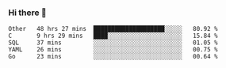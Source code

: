### Hi there 👋

<!--
**WShiBin/WShiBin** is a ✨ _special_ ✨ repository because its `README.md` (this file) appears on your GitHub profile.

Here are some ideas to get you started:

- 🔭 I’m currently working on ...
- 🌱 I’m currently learning ...
- 👯 I’m looking to collaborate on ...
- 🤔 I’m looking for help with ...
- 💬 Ask me about ...
- 📫 How to reach me: ...
- 😄 Pronouns: ...
- ⚡ Fun fact: ...
-->

<!--START_SECTION:waka-->
```text
Other   48 hrs 27 mins  ████████████████████░░░░░   80.92 % 
C       9 hrs 29 mins   ████░░░░░░░░░░░░░░░░░░░░░   15.84 % 
SQL     37 mins         ░░░░░░░░░░░░░░░░░░░░░░░░░   01.05 % 
YAML    26 mins         ░░░░░░░░░░░░░░░░░░░░░░░░░   00.75 % 
Go      23 mins         ░░░░░░░░░░░░░░░░░░░░░░░░░   00.64 %
```
<!--END_SECTION:waka-->
